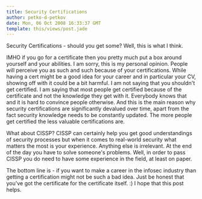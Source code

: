 ```yaml
---
title: Security Certifications
author: petko-d-petkov
date: Mon, 06 Oct 2008 16:33:37 GMT
template: this/views/post.jade
---
```


Security Certifications - should you get some? Well, this is what I think.

IMHO if you go for a certificate then you pretty much put a box around yourself and your abilities. I am sorry, this is my personal opinion. People will perceive you as such and such because of your certifications. While having a cert might be a good idea for your career and in particular your CV, showing off with it could be a bit harmful. I am not saying that you shouldn't get certified. I am saying that most people get certified because of the certificate and not the knowledge they get with it. Everybody knows that and it is hard to convince people otherwise. And this is the main reason why security certifications are significantly devalued over time, apart from the fact security knowledge needs to be constantly updated. The more people get certified the less valuable certifications are.

What about CISSP? CISSP can certainly help you get good understandings of security processes but when it comes to real-world security what matters the most is your experience. Anything else is irrelevant. At the end of the day you have to solve someone's problems. Well, in order to pass CISSP you do need to have some experience in the field, at least on paper.

The bottom line is - if you want to make a career in the infosec industry than getting a certification might not be such a bad idea. Just be honest that you've got the certificate for the certificate itself. :) I hope that this post helps.
